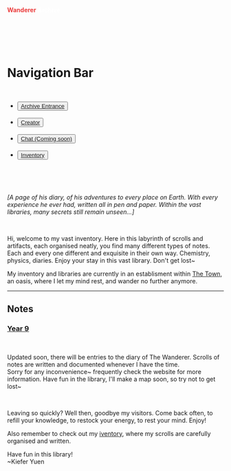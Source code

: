 
<head>
  <title>Wanderer's Archive</title>
  <link href="assets/css/main.css" rel="stylesheet" type="text/css">
  <meta name="viewport" content="width=device-width, initial-scale=1">
  <link href='https://fonts.googleapis.com/css?family=Quicksand' rel='stylesheet'>
  <script src="https://kit.fontawesome.com/a9576c305f.js" crossorigin="anonymous"></script>
    <script src="https://apps.elfsight.com/p/platform.js" defer></script>
</head>


<script>
(function (a, d, o, r, i, c, u, p, w, m) {
m = d.getElementsByTagName(o)[0], a[c] = a[c]
|| {}, a[c].trigger = a[c].trigger || function () {
(a[c].trigger.arg = a[c].trigger.arg || []).push(arguments)},
a[c].on = a[c].on || function () {(a[c].on.arg = a[c].on.arg || []).push(arguments)},
a[c].off = a[c].off || function () {(a[c].off.arg = a[c].off.arg || []).push(arguments)
}, w = d.createElement(o), w.id = i, w.src = r, w.async = 1, w.setAttribute(p, u),
m.parentNode.insertBefore(w, m), w = null}
)(window, document, "script", "https://72742793.adoric-om.com/adoric.js", "Adoric_Script", "adoric","f834f68b9398417deb79b1169df879af", "data-key");
</script>

<script src="script.js"></script>
  
<body>
  <div class="header">
    <div id="barzone" class="barzone" style="margin-top: 10px;" onclick="showNav(this)">
    <div class="bar1"></div>
    <div class="bar2"></div>
    <div class="bar3"></div>
    </div>
    <p class="headTitle" style="color: white"><strong><span style="color: #EB3D3D">Wanderer</span> Archive</strong></p>
  </div>
  
  
  <div class="nav" id="nav">
    <br>
    <br>
    <br>
    <br>
    <h1 class="name"><strong>Navigation Bar</strong></h1>
    <br>
    <ul class="topNav">
    <li class="lis">
    <button class="normal" style= "color: white" style= "background-color: #EB3D3D"><a href="/wanderer-archive/index.html">Archive Entrance</a></button>
    </li>
    <br>
    <li class="lis">
    <button class="normal" style="color: white" style="background-color: #EB3D3D"><a href="/wanderer-archive/index.html">Creator</a></button>
    </li>
    <br>
    <li class="lis">
    <button class="normal" style="color:white" style="background-color: #EB3D3D"><a href="/wanderer-archive/index.html">Chat (Coming soon)</a></button>
    </li>
    <br>
    <li class="lis">
    <button class="normal"><a href="https://wanderer-inventory.notion.site/Wanderer-s-Archive-551bf6d3382148678191175b1123296f">Inventory</a></button>
    </li>
    </ul>
</div>
<div class="blur"></div>
<br>
<br>
<br>
<!--div class="pageContent">
    <div class="pageHeader">
        <br>
        <br>

    </div>
</div-->

  <p><i>[A page of his diary, of his adventures to every place on Earth. With every experience he ever had, written all in pen and paper. Within the vast libraries, many secrets still remain unseen...]</i></p>
  <br>
  <p class="intro">Hi, welcome to my vast inventory. Here in this labyrinth of scrolls and artifacts, each organised neatly, you find many different types of notes. Each and every one different and exquisite in their own way. Chemistry, physics, diaries. Enjoy your stay in this vast library. Don't get lost~</p>
  <p>My inventory and libraries are currently in an establisment within <a href="/wanderer-archive/the-town.html">The Town</a>, an oasis, where I let my mind rest, and wander no further anymore.</p>
  <hr class="divider_one">
  <h2 class="subtitles">Notes</h2>
  <h3 class="intro"><b><a href="https://rewind789.github.io/wanderer-archive/notes/year-9.html">Year 9</a></b></h3>
  
  <br>
  <p>Updated soon, there will be entries to the diary of The Wanderer. Scrolls of notes are written and documented whenever I have the time. <br> Sorry for any inconvenience~
  frequently check the website for more information. Have fun in the library, I'll make a map soon, so try not to get lost~</p>
  
  <br>
  <p>Leaving so quickly? Well then, goodbye my visitors. Come back often, to refill your knowledge, to restock your energy, to rest your mind. Enjoy!</p>
  <p>Also remember to check out my <a href="https://wanderer-inventory.notion.site/Wanderer-s-Archive-551bf6d3382148678191175b1123296f">iventory</a>, where my scrolls are carefully organised and written.</p>
  
  <p>Have fun in this library! <br> ~Kiefer Yuen</p>
</body>

